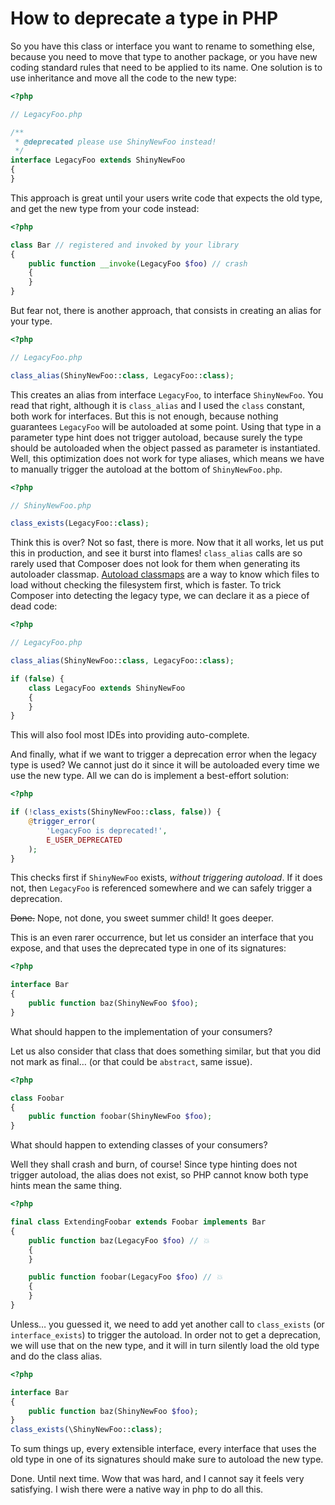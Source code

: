 # How to deprecate a type in PHP

So you have this class or interface you want to rename to something else,
because you need to move that type to another package, or you have new coding
standard rules that need to be applied to its name. One solution is to use
inheritance and move all the code to the new type:

```php
<?php

// LegacyFoo.php

/**
 * @deprecated please use ShinyNewFoo instead!
 */
interface LegacyFoo extends ShinyNewFoo
{
}
```

This approach is great until your users write code that expects the old type,
and get the new type from your code instead:

```php
<?php

class Bar // registered and invoked by your library
{
    public function __invoke(LegacyFoo $foo) // crash
    {
    }
}
```

But fear not, there is another approach, that consists in creating an alias for
your type.

```php
<?php

// LegacyFoo.php

class_alias(ShinyNewFoo::class, LegacyFoo::class);
```

This creates an alias from interface `LegacyFoo`, to interface `ShinyNewFoo`.
You read that right, although it is `class_alias` and I used the `class`
constant, both work for interfaces. But this is not enough, because nothing
guarantees `LegacyFoo` will be autoloaded at some point. Using that type in a
parameter type hint does not trigger autoload, because surely the type should
be autoloaded when the object passed as parameter is instantiated. Well, this
optimization does not work for type aliases, which means we have to manually
trigger the autoload at the bottom of `ShinyNewFoo.php`.

```php
<?php

// ShinyNewFoo.php

class_exists(LegacyFoo::class);
```

Think this is over? Not so fast, there is more. Now that it all works, let us
put this in production, and see it burst into flames! `class_alias` calls are
so rarely used that Composer does not look for them when generating its
autoloader classmap. [Autoload
classmaps](https://getcomposer.org/doc/articles/autoloader-optimization.md) are
a way to know which files to load without checking the filesystem first, which
is faster. To trick Composer into detecting the legacy type, we can declare it
as a piece of dead code:

```php
<?php

// LegacyFoo.php

class_alias(ShinyNewFoo::class, LegacyFoo::class);

if (false) {
    class LegacyFoo extends ShinyNewFoo
    {
    }
}
```

This will also fool most IDEs into providing auto-complete.

And finally, what if we want to trigger a deprecation error when the legacy
type is used? We cannot just do it since it will be autoloaded every time we
use the new type. All we can do is implement a best-effort solution:

```php
<?php

if (!class_exists(ShinyNewFoo::class, false)) {
    @trigger_error(
        'LegacyFoo is deprecated!',
        E_USER_DEPRECATED
    );
}
```

This checks first if `ShinyNewFoo` exists, *without triggering autoload*. If it
does not, then `LegacyFoo` is referenced somewhere and we can safely trigger a
deprecation.

~~Done.~~ Nope, not done, you sweet summer child! It goes deeper.

This is an even rarer occurrence, but let us consider an interface that you
expose, and that uses the deprecated type in one of its signatures:

```php
<?php

interface Bar
{
    public function baz(ShinyNewFoo $foo);
}
```

What should happen to the implementation of your consumers?

Let us also consider that class that does something similar, but that you did
not mark as final… (or that could be `abstract`, same issue).

```php
<?php

class Foobar
{
    public function foobar(ShinyNewFoo $foo);
}
```

What should happen to extending classes of your consumers?

Well they shall crash and burn, of course! Since type hinting does not trigger
autoload, the alias does not exist, so PHP cannot know both type hints mean the
same thing.

```php
<?php

final class ExtendingFoobar extends Foobar implements Bar
{
    public function baz(LegacyFoo $foo) // 💥
    {
    }

    public function foobar(LegacyFoo $foo) // 💥
    {
    }
}
```

Unless… you guessed it, we need to add yet another call to `class_exists` (or
`interface_exists`) to trigger the autoload. In order not to get a deprecation,
we will use that on the new type, and it will in turn silently load the old
type and do the class alias.

```php
<?php

interface Bar
{
    public function baz(ShinyNewFoo $foo);
}
class_exists(\ShinyNewFoo::class);
```

To sum things up, every extensible interface, every interface that uses the old
type in one of its signatures should make sure to autoload the new type.

Done. Until next time. Wow that was hard, and I cannot say it feels very
satisfying. I wish there were a native way in php to do all this.
